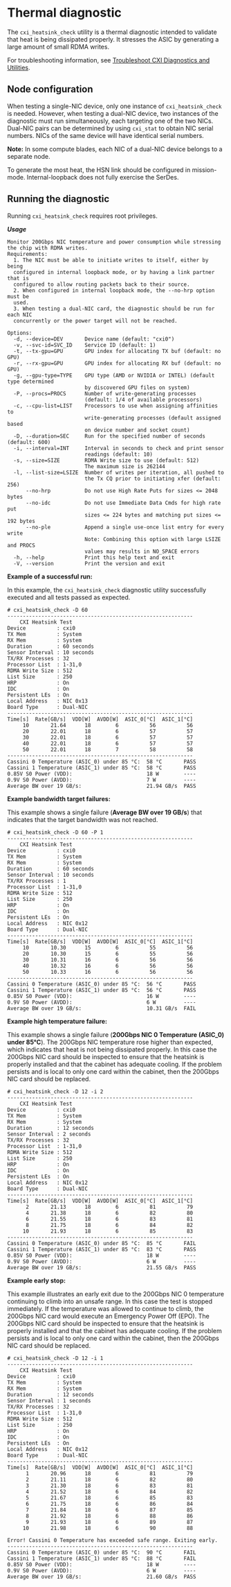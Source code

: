 # Thermal diagnostic

The `cxi_heatsink_check` utility is a thermal diagnostic intended to validate that heat is being dissipated properly. It stresses the ASIC by generating a large amount of small RDMA writes.

For troubleshooting information, see [Troubleshoot CXI Diagnostics and Utilities](Cannot_reach_server.md#cannot-reach-server).

## Node configuration

When testing a single-NIC device, only one instance of `cxi_heatsink_check` is needed. However, when testing a dual-NIC device, two instances of the diagnostic must run simultaneously, each targeting one of the two NICs. Dual-NIC pairs can be determined by using `cxi_stat` to obtain NIC serial numbers. NICs of the same device will have identical serial numbers.

**Note:** In some compute blades, each NIC of a dual-NIC device belongs to a separate node.

To generate the most heat, the HSN link should be configured in mission-mode. Internal-loopback does not fully exercise the SerDes.

## Running the diagnostic

Running `cxi_heatsink_check` requires root privileges.

_**Usage**_

```screen
Monitor 200Gbps NIC temperature and power consumption while stressing
the chip with RDMA writes.
Requirements:
  1. The NIC must be able to initiate writes to itself, either by being
  configured in internal loopback mode, or by having a link partner that is
  configured to allow routing packets back to their source.
  2. When configured in internal loopback mode, the --no-hrp option must be
  used.
  3. When testing a dual-NIC card, the diagnostic should be run for each NIC
  concurrently or the power target will not be reached.

Options:
  -d, --device=DEV       Device name (default: "cxi0")
  -v, --svc-id=SVC_ID    Service ID (default: 1)
  -t, --tx-gpu=GPU       GPU index for allocating TX buf (default: no GPU)
  -r, --rx-gpu=GPU       GPU index for allocating RX buf (default: no GPU)
  -g, --gpu-type=TYPE    GPU type (AMD or NVIDIA or INTEL) (default type determined
                         by discovered GPU files on system)
  -P, --procs=PROCS      Number of write-generating processes
                         (default: 1/4 of available processors)
  -c, --cpu-list=LIST    Processors to use when assigning affinities to
                         write-generating processes (default assigned based
                         on device number and socket count)
  -D, --duration=SEC     Run for the specified number of seconds (default: 600)
  -i, --interval=INT     Interval in seconds to check and print sensor
                         readings (default: 10)
  -s, --size=SIZE        RDMA Write size to use (default: 512)
                         The maximum size is 262144
  -l, --list-size=LSIZE  Number of writes per iteration, all pushed to
                         the Tx CQ prior to initiating xfer (default: 256)
      --no-hrp           Do not use High Rate Puts for sizes <= 2048 bytes
      --no-idc           Do not use Immediate Data Cmds for high rate put
                         sizes <= 224 bytes and matching put sizes <= 192 bytes
      --no-ple           Append a single use-once list entry for every write
                         Note: Combining this option with large LSIZE and PROCS
                         values may results in NO_SPACE errors
  -h, --help             Print this help text and exit
  -V, --version          Print the version and exit
```

**Example of a successful run:**

In this example, the `cxi_heatsink_check` diagnostic utility successfully executed and all tests passed as expected.

```screen
# cxi_heatsink_check -D 60
------------------------------------------------------------
    CXI Heatsink Test
Device          : cxi0
TX Mem          : System
RX Mem          : System
Duration        : 60 seconds
Sensor Interval : 10 seconds
TX/RX Processes : 32
Processor List  : 1-31,0
RDMA Write Size : 512
List Size       : 250
HRP             : On
IDC             : On
Persistent LEs  : On
Local Address   : NIC 0x13
Board Type      : Dual-NIC
------------------------------------------------------------
Time[s]  Rate[GB/s]  VDD[W]  AVDD[W]  ASIC_0[°C]  ASIC_1[°C]
     10       21.64      18        6          56          56
     20       22.01      18        6          57          57
     30       22.01      18        6          57          57
     40       22.01      18        6          57          57
     50       22.01      18        7          58          58
------------------------------------------------------------
Cassini 0 Temperature (ASIC_0) under 85 °C:  58 °C       PASS
Cassini 1 Temperature (ASIC_1) under 85 °C:  58 °C       PASS
0.85V S0 Power (VDD):                        18 W        ----
0.9V S0 Power (AVDD):                        7 W         ----
Average BW over 19 GB/s:                     21.94 GB/s  PASS
```

**Example bandwidth target failures:**

This example shows a single failure (**Average BW over 19 GB/s**) that indicates that the target bandwidth was not reached.

```screen
# cxi_heatsink_check -D 60 -P 1
------------------------------------------------------------
    CXI Heatsink Test
Device          : cxi0
TX Mem          : System
RX Mem          : System
Duration        : 60 seconds
Sensor Interval : 10 seconds
TX/RX Processes : 1
Processor List  : 1-31,0
RDMA Write Size : 512
List Size       : 250
HRP             : On
IDC             : On
Persistent LEs  : On
Local Address   : NIC 0x12
Board Type      : Dual-NIC
------------------------------------------------------------
Time[s]  Rate[GB/s]  VDD[W]  AVDD[W]  ASIC_0[°C]  ASIC_1[°C]
     10       10.30      15        6          55          56
     20       10.30      15        6          55          56
     30       10.31      16        6          56          56
     40       10.32      16        6          56          56
     50       10.33      16        6          56          56
------------------------------------------------------------
Cassini 0 Temperature (ASIC_0) under 85 °C:  56 °C       PASS
Cassini 1 Temperature (ASIC_1) under 85 °C:  56 °C       PASS
0.85V S0 Power (VDD):                        16 W        ----
0.9V S0 Power (AVDD):                        6 W         ----
Average BW over 19 GB/s:                     10.31 GB/s  FAIL
```

**Example high temperature failure:**

This example shows a single failure (**200Gbps NIC 0 Temperature (ASIC_0) under 85°C**). The 200Gbps NIC temperature rose higher than expected, which indicates that heat is not being dissipated properly. In this case the 200Gbps NIC card should be inspected to ensure that the heatsink is properly installed and that the cabinet has adequate cooling. If the problem persists and is local to only one card within the cabinet, then the 200Gbps NIC card should be replaced.

```screen
# cxi_heatsink_check -D 12 -i 2
------------------------------------------------------------
    CXI Heatsink Test
Device          : cxi0
TX Mem          : System
RX Mem          : System
Duration        : 12 seconds
Sensor Interval : 2 seconds
TX/RX Processes : 32
Processor List  : 1-31,0
RDMA Write Size : 512
List Size       : 250
HRP             : On
IDC             : On
Persistent LEs  : On
Local Address   : NIC 0x12
Board Type      : Dual-NIC
------------------------------------------------------------
Time[s]  Rate[GB/s]  VDD[W]  AVDD[W]  ASIC_0[°C]  ASIC_1[°C]
      2       21.13      18        6          81          79
      4       21.38      18        6          82          80
      6       21.55      18        6          83          81
      8       21.75      18        6          84          82
     10       21.93      18        6          85          83
------------------------------------------------------------
Cassini 0 Temperature (ASIC_0) under 85 °C:  85 °C       FAIL
Cassini 1 Temperature (ASIC_1) under 85 °C:  83 °C       PASS
0.85V S0 Power (VDD):                        18 W        ----
0.9V S0 Power (AVDD):                        6 W         ----
Average BW over 19 GB/s:                     21.55 GB/s  PASS
```

**Example early stop:**

This example illustrates an early exit due to the 200Gbps NIC 0 temperature continuing to climb into an unsafe range. In this case the test is stopped immediately. If the temperature was allowed to continue to climb, the 200Gbps NIC card would execute an Emergency Power Off (EPO). The 200Gbps NIC card should be inspected to ensure that the heatsink is properly installed and that the cabinet has adequate cooling. If the problem persists and is local to only one card within the cabinet, then the 200Gbps NIC card should be replaced.

```screen
# cxi_heatsink_check -D 12 -i 1
------------------------------------------------------------
    CXI Heatsink Test
Device          : cxi0
TX Mem          : System
RX Mem          : System
Duration        : 12 seconds
Sensor Interval : 1 seconds
TX/RX Processes : 32
Processor List  : 1-31,0
RDMA Write Size : 512
List Size       : 250
HRP             : On
IDC             : On
Persistent LEs  : On
Local Address   : NIC 0x12
Board Type      : Dual-NIC
------------------------------------------------------------
Time[s]  Rate[GB/s]  VDD[W]  AVDD[W]  ASIC_0[°C]  ASIC_1[°C]
      1       20.96      18        6          81          79
      2       21.11      18        6          82          80
      3       21.30      18        6          83          81
      4       21.52      18        6          84          82
      5       21.67      18        6          85          83
      6       21.75      18        6          86          84
      7       21.84      18        6          87          85
      8       21.92      18        6          88          86
      9       21.93      18        6          89          87
     10       21.98      18        6          90          88

Error! Cassini 0 Temperature has exceeded safe range. Exiting early.
------------------------------------------------------------
Cassini 0 Temperature (ASIC_0) under 85 °C:  90 °C       FAIL
Cassini 1 Temperature (ASIC_1) under 85 °C:  88 °C       FAIL
0.85V S0 Power (VDD):                        18 W        ----
0.9V S0 Power (AVDD):                        6 W         ----
Average BW over 19 GB/s:                     21.60 GB/s  PASS
```

